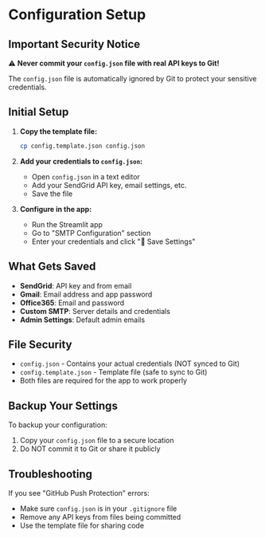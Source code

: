# Configuration Setup

## Important Security Notice
⚠️ **Never commit your `config.json` file with real API keys to Git!**

The `config.json` file is automatically ignored by Git to protect your sensitive credentials.

## Initial Setup

1. **Copy the template file:**
   ```bash
   cp config.template.json config.json
   ```

2. **Add your credentials to `config.json`:**
   - Open `config.json` in a text editor
   - Add your SendGrid API key, email settings, etc.
   - Save the file

3. **Configure in the app:**
   - Run the Streamlit app
   - Go to "SMTP Configuration" section
   - Enter your credentials and click "💾 Save Settings"

## What Gets Saved

- **SendGrid**: API key and from email
- **Gmail**: Email address and app password
- **Office365**: Email and password
- **Custom SMTP**: Server details and credentials
- **Admin Settings**: Default admin emails

## File Security

- `config.json` - Contains your actual credentials (NOT synced to Git)
- `config.template.json` - Template file (safe to sync to Git)
- Both files are required for the app to work properly

## Backup Your Settings

To backup your configuration:
1. Copy your `config.json` file to a secure location
2. Do NOT commit it to Git or share it publicly

## Troubleshooting

If you see "GitHub Push Protection" errors:
- Make sure `config.json` is in your `.gitignore` file
- Remove any API keys from files being committed
- Use the template file for sharing code
